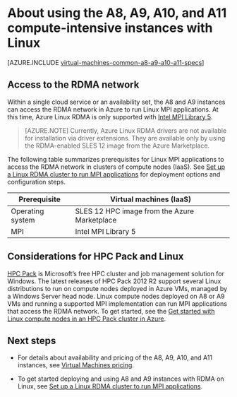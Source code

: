 <properties
 pageTitle="About the A8 - A11 instances and Linux | Microsoft Azure"
 description="Get background information and considerations for using the Azure A8, A9, A10, and A11 compute-intensive sizes for Linux VMs"
 services="virtual-machines-linux"
 documentationCenter=""
 authors="dlepow"
 manager="timlt"
 editor=""
 tags="azure-resource-manager,azure-service-management"/>
<tags
ms.service="virtual-machines-linux"
 ms.devlang="na"
 ms.topic="article"
 ms.tgt_pltfrm="vm-linux"
 ms.workload="infrastructure-services"
 ms.date="01/26/2016"
 ms.author="danlep"/>

# About using the A8, A9, A10, and A11 compute-intensive instances with Linux


[AZURE.INCLUDE [virtual-machines-common-a8-a9-a10-a11-specs](../../includes/virtual-machines-common-a8-a9-a10-a11-specs.md)]

## Access to the RDMA network

Within a single cloud service or an availability set, the A8 and A9 instances can access the RDMA network in Azure to run Linux MPI applications. At this time, Azure Linux RDMA is only supported with [Intel MPI Library 5](https://software.intel.com/en-us/intel-mpi-library/).

>[AZURE.NOTE] Currently, Azure Linux RDMA drivers are not available for installation via driver extensions. They are available only by using the RDMA-enabled SLES 12 image from the Azure Marketplace.

The following table summarizes prerequisites for Linux MPI applications to access the RDMA network in clusters of compute nodes (IaaS). See [Set up a Linux RDMA cluster to run MPI applications](virtual-machines-linux-classic-rdma-cluster.md) for deployment options and configuration steps.

Prerequisite | Virtual machines (IaaS)
------------ | -------------
Operating system | SLES 12 HPC image from the Azure Marketplace
MPI | Intel MPI Library 5

## Considerations for HPC Pack and Linux

[HPC Pack](https://technet.microsoft.com/library/jj899572.aspx) is Microsoft’s free HPC cluster and job management solution for Windows. The latest releases of HPC Pack 2012 R2 support several Linux distributions to run on compute nodes deployed in Azure VMs, managed by a Windows Server head node. Linux compute nodes deployed on A8 or A9 VMs and running a supported MPI implementation can run MPI applications that access the RDMA network. To get started, see the [Get started with Linux compute nodes in an HPC Pack cluster in Azure](virtual-machines-linux-classic-hpcpack-cluster.md).

## Next steps

* For details about availability and pricing of the A8, A9, A10, and A11 instances, see [Virtual Machines pricing](https://azure.microsoft.com/pricing/details/virtual-machines/).

* To get started deploying and using A8 and A9 instances with RDMA on Linux, see [Set up a Linux RDMA cluster to run MPI applications](virtual-machines-linux-classic-rdma-cluster.md).


